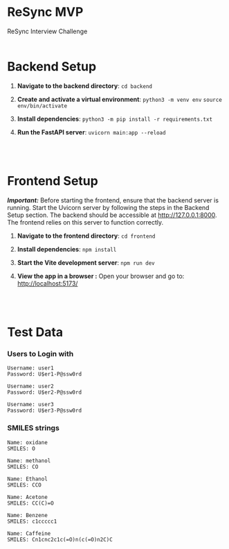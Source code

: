 # ReSync MVP
ReSync Interview Challenge
<br>
<br>

# Backend Setup
1. **Navigate to the backend directory**:
   ```cd backend```

1. **Create and activate a virtual environment**:
   ```python3 -m venv env```
   ```source env/bin/activate```

1. **Install dependencies**:
   ```python3 -m pip install -r requirements.txt```

1. **Run the FastAPI server**:
   ```uvicorn main:app --reload```

<br>
<br>

# Frontend Setup

**_Important:_** Before starting the frontend, ensure that the backend server is running. Start the Uvicorn server by following the steps in the Backend Setup section. The backend should be accessible at http://127.0.0.1:8000. The frontend relies on this server to function correctly.

1. **Navigate to the frontend directory**:
   ```cd frontend```

1. **Install dependencies**:
   ```npm install```

1. **Start the Vite development server**:
   ```npm run dev```

1. **View the app in a browser :**
   Open your browser and go to:
   <http://localhost:5173/>
<br>
<br>

# Test Data
### Users to Login with

    Username: user1
    Password: U$er1-P@ssw0rd

    Username: user2
    Password: U$er2-P@ssw0rd

    Username: user3
    Password: U$er3-P@ssw0rd

### SMILES strings

    Name: oxidane
    SMILES: O

    Name: methanol
    SMILES: CO

    Name: Ethanol
    SMILES: CCO

    Name: Acetone
    SMILES: CC(C)=O

    Name: Benzene
    SMILES: c1ccccc1

    Name: Caffeine
    SMILES: Cn1cnc2c1c(=O)n(c(=O)n2C)C



